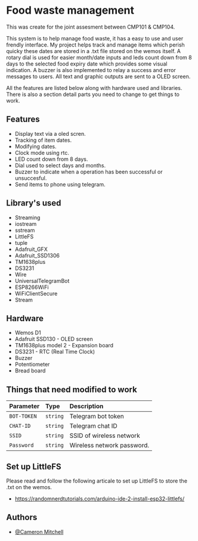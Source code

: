 
# Food waste management

This was create for the joint assesment between CMP101 & CMP104.

This system is to help manage food waste, it has a easy to use and user frendly interface.
My project helps track and manage items which perish quicky these dates are stored in a .txt file stored on the wemos itself. 
A rotary dial is used for easier month/date inputs and leds count down from 8 days to the selected food expiry date which provides some visual indication. 
A buzzer is also implemented to relay a success and error messages to users. All text and graphic outputs are sent to a OLED screen.

All the features are listed below along with hardware used and libraries. There is also a section detail parts you need to change to get things to work.

## Features

- Display text via a oled scren.
- Tracking of item dates.
- Modifying dates.
- Clock mode using rtc.
- LED count down from 8 days.
- Dial used to select days and months. 
- Buzzer to indicate when a operation has been successful or unsuccesful.
- Send items to phone using telegram.


## Library's used

- Streaming
- iostream
- sstream
- LittleFS
- tuple
- Adafruit_GFX
- Adafruit_SSD1306
- TM1638plus
- DS3231
- Wire
- UniversalTelegramBot
- ESP8266WiFi
- WiFiClientSecure
- Stream
## Hardware

- Wemos D1
- Adafruit SSD130 - OLED screen
- TM1638plus model 2 - Expansion board
- DS3231 - RTC (Real Time Clock)
- Buzzer
- Potentiometer
- Bread board

## Things that need modified to work


| Parameter | Type     | Description                |
| :-------- | :------- | :------------------------- |
| `BOT-TOKEN` | `string` | Telegram bot token |
| `CHAT-ID` | `string` | Telegram chat ID |
| `SSID` | `string` | SSID of wireless network |
| `Password` | `string` | Wireless network password.|


## Set up LittleFS

Please read and follow the following articale to set up LittleFS to store the .txt on the wemos.
- https://randomnerdtutorials.com/arduino-ide-2-install-esp32-littlefs/


## Authors

- [@Cameron Mitchell](https://github.com/2309227)


